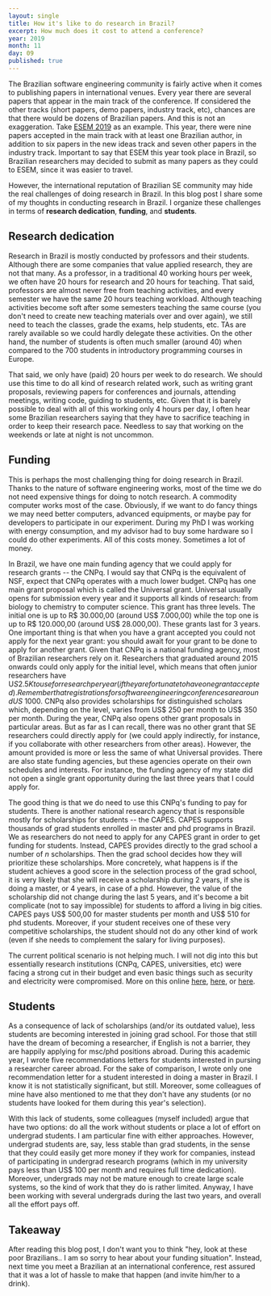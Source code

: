 ```yaml
---
layout: single
title: How it's like to do research in Brazil?
excerpt: How much does it cost to attend a conference?
year: 2019
month: 11
day: 09
published: true
---
```


The Brazilian software engineering community is fairly active when it comes to
publishing papers in international venues. Every year there are several papers
that appear in the main track of the conference. If considered the other tracks
(short papers, demo papers, industry track, etc), chances are that there would be
dozens of Brazilian papers. And this is not an exaggeration. Take [ESEM 2019](http://eseiw2019.com/esem/)
as an example. This year, there were nine papers accepted in the main track with
at least one Brazilian author, in addition to six papers in the new ideas track
and seven other papers in the industry track. Important to say that ESEM this year
took place in Brazil, so Brazilian researchers may decided to submit as many
papers as they could to ESEM, since it was easier to travel.

However, the international reputation of Brazilian SE community may hide the
real challenges of doing research in Brazil. In this blog post I share some of my
thoughts in conducting research in Brazil.
I organize these challenges in terms of **research dedication**, **funding**, and **students**.

## Research dedication

Research in Brazil is mostly conducted by professors and their students. Although
there are some companies that value applied research, they are not that many. As
a professor, in a traditional 40 working hours per week, we often have 20 hours
for research and 20 hours for teaching. That said, professors are almost never
free from teaching activities, and every semester we have the same 20 hours teaching workload. Although
teaching activities become soft after some semesters teaching the same course
(you don't need to create new teaching materials over and over again), we still
need to teach the classes, grade the exams, help students, etc. TAs are rarely
available so we could hardly delegate these activities. On the other hand, the
number of students is often much smaller (around 40) when compared to the 700 students in
introductory programming courses in Europe.

That said, we only have (paid) 20 hours per week to do research. We should use this
time to do all kind of research related work, such as writing grant proposals,
reviewing papers for conferences and journals, attending meetings, writing code,
guiding to students, etc. Given that it is barely possible to deal with all of this
working only 4 hours per day, I often hear some Brazilian researchers saying that
they have to sacrifice teaching in order to keep their research pace. Needless to say
that working on the weekends or late at night is not uncommon.

## Funding

This is perhaps the most challenging thing for doing research in Brazil. Thanks
to the nature of software engineering works, most of the time we do not need expensive
things for doing to notch research. A commodity computer works most of the case.
Obviously, if we want to do fancy things we may need better computers, advanced
equipments, or maybe pay for developers to participate in our experiment. During
my PhD I was working with energy consumption, and my advisor had to buy some hardware
so I could do other experiments. All of this costs money. Sometimes a lot of money.

In Brazil, we have one main funding agency that we could apply for research grants -- the CNPq.
I would say that CNPq is the equivalent of NSF, expect that CNPq operates with a
much lower budget. CNPq has one main grant proposal which is called the Universal
grant. Universal usually opens for submission every year and it supports all kinds
of research: from biology to chemistry to computer science. This grant has three
levels. The initial one is up to R$ 30.000,00 (around US$ 7.000,00) while the top
one is up to R$ 120.000,00 (around US$ 28.000,00). These grants last for 3 years. One
important thing is that when you have a grant accepted you could not apply for the
next year grant: you should await for your grant to be done to apply for
another grant. Given that CNPq is a national funding agency, most of Brazilian
researchers rely on it. Researchers that graduated around 2015 onwards could only
apply for the initial level, which means that often junior researchers have U$S 2.5K
to use for research per year (if they are fortunate to have one grant accepted).
Remember that registrations for software engineering conferences are around US$ 1000.
CNPq also provides scholarships for distinguished scholars which, depending on the
level, varies from US$ 250 per month to US$ 350 per month.
During the year, CNPq also opens other grant proposals in particular areas. But
as far as I can recall, there was no other grant that SE researchers could directly
apply for (we could apply indirectly, for instance, if you collaborate with other
researchers from other areas). However, the amount provided is more or less the
same of what Universal provides.
There are also state funding agencies, but these agencies operate on their own
schedules and interests. For instance, the funding agency of my state did not open
a single grant opportunity during the last three years that I could apply for.

The good thing is that we do need to use this CNPq's funding to pay for students.
There is another national research agency that is responsible mostly for scholarships
for students -- the CAPES. CAPES supports thousands of grad students enrolled
in master and phd programs in Brazil. We as researchers do not need to apply for any
CAPES grant in order to get funding for students. Instead, CAPES provides directly
to the grad school a number of *n* scholarships. Then the grad school decides how they
will prioritize these scholarships. More concretely, what happens is if
the student achieves a good score in the selection process of the grad school,
it is very likely that she will receive a scholarship during 2 years, if she is
doing a master, or 4 years, in case of a phd. However, the value of the scholarship
did not change during the last 5 years, and it's become a bit complicate (not to say impossible) for
students to afford a living in big cities. CAPES pays US$ 500,00 for master students
per month and US$ 510 for phd students. Moreover, if your student receives one of
these very competitive scholarships, the student should not do any other kind of
work (even if she needs to complement the salary for living purposes).

The current political scenario is not helping much. I will not dig into
this but essentially research institutions (CNPq, CAPES, universities, etc) were
facing a strong cut in their budget and even basic things such as security and
electricity were compromised. More on this online [here](https://www.nature.com/articles/d41586-019-01079-9), [here](https://www.nature.com/articles/d41586-019-02484-w), or [here](https://www.nature.com/news/brazilian-scientists-reeling-as-federal-funds-slashed-by-nearly-half-1.21766).

## Students

As a consequence of lack of scholarships (and/or its outdated value), less students
are becoming interested in joining grad school. For those that still have the
dream of becoming a researcher, if English is not a barrier, they are happily
applying for msc/phd positions abroad. During this academic year, I wrote five
recommendations letters for students interested in pursing a researcher career
abroad. For the sake of comparison, I wrote only one recommendation letter for
a student interested in doing a master in Brazil. I know it is not statistically
significant, but still. Moreover, some colleagues of mine have also mentioned to
me that they don't have any students (or no students have looked for them during
this year's selection).

With this lack of students, some colleagues (myself included) argue that have two options:
do all the work without students or place a lot of effort on undergrad students.
I am particular fine with either approaches. However, undergrad students are, say,
less stable than grad students, in the sense that they could easily get more
money if they work for companies, instead of participating in undergrad research
programs (which in my university pays less than US$ 100 per month and requires
full time dedication). Moreover, undergrads may not be mature enough to create
large scale systems, so the kind of work that they do is rather limited. Anyway,
I have been working with several undergrads during the last two years, and overall
all the effort pays off.

## Takeaway

After reading this blog post, I don't want you to think "hey, look at these poor
Brazilians.. I am so sorry to hear about your funding situation". Instead, next time
you meet a Brazilian at an international conference, rest assured that it was a lot
of hassle to make that happen (and invite him/her to a drink).
